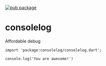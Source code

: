 [![pub package](https://img.shields.io/pub/v/consolelog.svg)](https://pub.dev/packages/consolelog)

# consolelog
Affordable debug

```
import 'package:consolelog/consolelog.dart';

console.log('You are awesome!')
```
